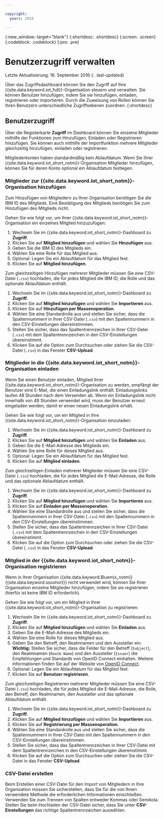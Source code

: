 ```yaml
---

copyright:
  years: 2016

---
```


{:new_window: target="blank"}
{:shortdesc: .shortdesc}
{:screen: .screen}
{:codeblock: .codeblock}
{:pre: .pre}

# Benutzerzugriff verwalten
Letzte Aktualisierung: 16. September 2016
{: .last-updated}

Über das Zugriffsdashboard können Sie den Zugriff auf Ihre {{site.data.keyword.iot_full}}-Organisation steuern und verwalten. Sie können Benutzer hinzufügen, indem Sie sie hinzufügen, einladen, registrieren oder importieren. Durch die Zuweisung von Rollen können Sie Ihren Benutzern unterschiedliche Zugriffsebenen zuordnen.
{:shortdesc}

## Benutzerzugriff

Über die Registerkarte **Zugriff** im Dashboard können Sie einzelne Mitglieder mithilfe der Funktionen zum Hinzufügen, Einladen oder Registrieren hinzufügen. Sie können auch mithilfe der Importfunktion mehrere Mitglieder gleichzeitig hinzufügen, einladen oder registrieren.

Mitgliederkonten haben standardmäßig kein Ablaufdatum. Wenn Sie Ihrer {{site.data.keyword.iot_short_notm}}-Organisation Mitglieder hinzufügen, können Sie für deren Konto optional ein Ablaufdatum festlegen.

### Mitglieder zur {{site.data.keyword.iot_short_notm}}-Organisation hinzufügen

Zum Hinzufügen von Mitgliedern zu Ihrer Organisation benötigen Sie die IBM ID des Mitglieds. Eine Bestätigung des Mitglieds benötigen Sie zum Hinzufügen des Mitglieds nicht.

Gehen Sie wie folgt vor, um Ihrer {{site.data.keyword.iot_short_notm}}-Organisation ein einzelnes Mitglied hinzuzufügen:
1. Wechseln Sie im {{site.data.keyword.iot_short_notm}}-Dashboard zu **Zugriff**.
2. Klicken Sie auf **Mitglied hinzufügen** und wählen Sie **Hinzufügen** aus.
3. Geben Sie die IBM ID des Mitglieds ein.
4. Wählen Sie eine Rolle für das Mitglied aus.
5. Optional: Legen Sie ein Ablaufdatum für das Mitglied fest.
6. Klicken Sie auf **Mitglied hinzufügen**.

Zum gleichzeitigen Hinzufügen mehrerer Mitglieder müssen Sie eine CSV-Datei (`.csv`) hochladen, die für jedes Mitglied die IBM ID, die Rolle und das optionale Ablaufdatum enthält.
1. Wechseln Sie im {{site.data.keyword.iot_short_notm}}-Dashboard zu **Zugriff**.
2. Klicken Sie auf **Mitglied hinzufügen** und wählen Sie **Importieren** aus.
3. Klicken Sie auf **Hinzufügen per Massenoperation**.
4. Wählen Sie eine Standardrolle aus und stellen Sie sicher, dass die Spaltennummern in Ihrer CSV-Datei (`.csv`) mit den Spaltennummern in den CSV-Einstellungen übereinstimmen.
5. Stellen Sie sicher, dass das Spaltentrennzeichen in Ihrer CSV-Datei (`.csv`) mit dem Spaltentrennzeichen in den CSV-Einstellungen übereinstimmt.
6. Klicken Sie auf die Option zum Durchsuchen oder ziehen Sie die CSV-Datei (`.csv`) in das Fenster **CSV-Upload**.

### Mitglieder in die {{site.data.keyword.iot_short_notm}}-Organisation einladen

Wenn Sie einen Benutzer einladen, Mitglied Ihrer {{site.data.keyword.iot_short_notm}}-Organisation zu werden, empfängt der Benutzer eine E-Mail, die einen Einladungslink enthält. Einladungslinks laufen 48 Stunden nach dem Versenden ab. Wenn ein Einladungslink nicht innerhalb von 48 Stunden verwendet wird, muss der Benutzer erneut eingeladen werden, damit er einen neuen Einladungslink erhält.

Gehen Sie wie folgt vor, um ein Mitglied in Ihre {{site.data.keyword.iot_short_notm}}-Organisation einzuladen:
1. Wechseln Sie im {{site.data.keyword.iot_short_notm}}-Dashboard zu **Zugriff**.
2. Klicken Sie auf **Mitglied hinzufügen** und wählen Sie **Einladen** aus.
3. Geben Sie die E-Mail-Adresse des Mitglieds ein.
4. Wählen Sie eine Rolle für dieses Mitglied aus.
5. Optional: Legen Sie ein Ablaufdatum für das Mitglied fest.
6. Klicken Sie auf **Mitglied einladen**.

Zum gleichzeitigen Einladen mehrerer Mitglieder müssen Sie eine CSV-Datei (`.csv`) hochladen, die für jedes Mitglied die E-Mail-Adresse, die Rolle und das optionale Ablaufdatum enthält.
1. Wechseln Sie im {{site.data.keyword.iot_short_notm}}-Dashboard zu **Zugriff**.
2. Klicken Sie auf **Mitglied hinzufügen** und wählen Sie **Importieren** aus.
3. Klicken Sie auf **Einladen per Massenoperation**.
4. Wählen Sie eine Standardrolle aus und stellen Sie sicher, dass die Spaltennummern in Ihrer CSV-Datei (`.csv`) mit den Spaltennummern in den CSV-Einstellungen übereinstimmen.
5. Stellen Sie sicher, dass das Spaltentrennzeichen in Ihrer CSV-Datei (`.csv`) mit dem Spaltentrennzeichen in den CSV-Einstellungen übereinstimmt.
6. Klicken Sie auf die Option zum Durchsuchen oder ziehen Sie die CSV-Datei (`.csv`) in das Fenster **CSV-Upload**.

### Mitglied in der {{site.data.keyword.iot_short_notm}}-Organisation registrieren

Wenn in Ihrer Organisation {{site.data.keyword.Bluemix_notm}} {{site.data.keyword.ssoshort}} nicht verwendet wird, können Sie Ihrer Organisation einzelne Mitglieder hinzufügen, indem Sie sie registrieren (hierfür ist keine IBM ID erforderlich).

Gehen Sie wie folgt vor, um ein Mitglied in Ihrer {{site.data.keyword.iot_short_notm}}-Organisation zu registrieren:
1. Wechseln Sie im {{site.data.keyword.iot_short_notm}}-Dashboard zu **Zugriff**.
2. Klicken Sie auf **Mitglied hinzufügen** und wählen Sie **Einladen** aus.
3. Geben Sie die E-Mail-Adresse des Mitglieds ein.
4. Wählen Sie eine Rolle für dieses Mitglied aus.
5. Geben Sie den Betreff, den Realmnamen und den Aussteller ein. 
   **Wichtig:** Stellen Sie sicher, dass die Felder für den Betreff (`Subject`), den Realmnamen (`Realm Name`) und den Aussteller (`Issuer`) die Empfehlungen und Standards von OpenID Connect einhalten. Weitere Informationen finden Sie auf der Website von [OpenID Connect](http://openid.net/connect/).
6. Optional: Legen Sie ein Ablaufdatum für das Mitglied fest.
7. Klicken Sie auf **Benutzer registrieren**.

Zum gleichzeitigen Registrieren mehrerer Mitglieder müssen Sie eine CSV-Datei (`.csv`) hochladen, die für jedes Mitglied die E-Mail-Adresse, die Rolle, den Betreff, den Realmnamen, den Aussteller und das optionale Ablaufdatum enthält.
1. Wechseln Sie im {{site.data.keyword.iot_short_notm}}-Dashboard zu **Zugriff**.
2. Klicken Sie auf **Mitglied hinzufügen** und wählen Sie **Importieren** aus.
3. Klicken Sie auf **Registrierung per Massenoperation**.
4. Wählen Sie eine Standardrolle aus und stellen Sie sicher, dass die Spaltennummern in Ihrer CSV-Datei mit den Spaltennummern in den CSV-Einstellungen übereinstimmen.
5. Stellen Sie sicher, dass das Spaltentrennzeichen in Ihrer CSV-Datei mit dem Spaltentrennzeichen in den CSV-Einstellungen übereinstimmt.
6. Klicken Sie auf die Option zum Durchsuchen oder ziehen Sie die CSV-Datei in das Fenster **CSV-Upload**.

### CSV-Datei erstellen

Beim Erstellen einer CSV-Datei für den Import von Mitgliedern in Ihre Organisation müssen Sie sicherstellen, dass Sie für die von Ihnen verwendete Methode die erforderlichen Informationen einschließen. Verwenden Sie zum Trennen von Spalten entweder Kommas oder Semikola. Stellen Sie beim Hochladen der CSV-Datei sicher, dass Sie unter **CSV-Einstellungen** das richtige Spaltentrennzeichen auswählen.

